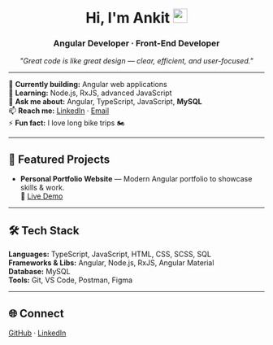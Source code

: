 <h1 align="center">Hi, I'm Ankit <img src="assets/wave.gif" width="28" alt="wave"></h1>
<h3 align="center">Angular Developer · Front-End Developer</h3>

<p align="center"><em>"Great code is like great design — clear, efficient, and user-focused."</em></p>

---

🔭 **Currently building:** Angular web applications  
🌱 **Learning:** Node.js, RxJS, advanced JavaScript  
💬 **Ask me about:** Angular, TypeScript, JavaScript, **MySQL**  
📫 **Reach me:** [LinkedIn](https://www.linkedin.com/in/ankit-ninave) · [Email](mailto:your.email@example.com)  
⚡ **Fun fact:** I love long bike trips 🏍️  

---

## 🚀 Featured Projects
- **Personal Portfolio Website** — Modern Angular portfolio to showcase skills & work.  
  🔗 [Live Demo](https://ankit-ninave.github.io)

---

## 🛠 Tech Stack
**Languages:** TypeScript, JavaScript, HTML, CSS, SCSS, SQL  
**Frameworks & Libs:** Angular, Node.js, RxJS, Angular Material  
**Database:** MySQL  
**Tools:** Git, VS Code, Postman, Figma  

---

## 🌐 Connect
[GitHub](https://github.com/ankit-ninave) · [LinkedIn](https://www.linkedin.com/in/ankit-ninave)

